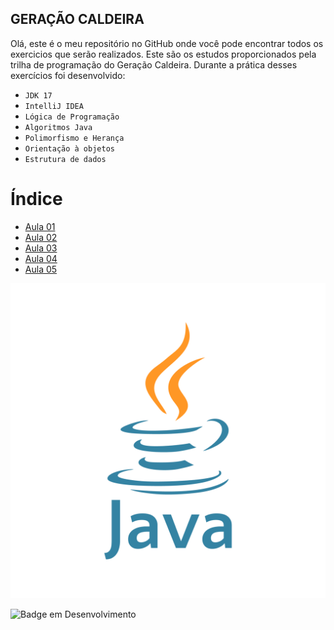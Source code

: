 ## GERAÇÃO CALDEIRA 
Olá, este é o meu repositório no GitHub onde você pode encontrar todos os exercicios que serão realizados.
Este são os estudos proporcionados pela trilha de programação do Geração Caldeira.
Durante a prática desses exercícios foi desenvolvido:

- `JDK 17`
- `IntelliJ IDEA`
- `Lógica de Programação`
- `Algoritmos Java`
- `Polimorfismo e Herança`
- `Orientação à objetos `
- `Estrutura de dados `
# Índice

* [Aula 01](https://github.com/anitaeverywhere/Java-Caldeira/tree/main/Aula01)
* [Aula 02](https://github.com/anitaeverywhere/Java-Caldeira/tree/main/Aula02)
* [Aula 03](https://github.com/anitaeverywhere/Java-Caldeira/tree/main/Aula03)
* [Aula 04](https://github.com/anitaeverywhere/Java-Caldeira/tree/main/Aula04)
* [Aula 05](https://github.com/anitaeverywhere/Java-Caldeira/tree/main/Aula05/src)




![java.png](java.png)


![Badge em Desenvolvimento](http://img.shields.io/static/v1?label=STATUS&message=EM%20DESENVOLVIMENTO&color=GREEN&style=for-the-badge)